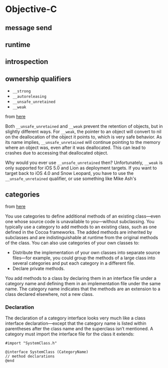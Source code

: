# Objective-C

## message send

## runtime

## introspection

## ownership qualifiers
* `__strong`
* `__autoreleasing`
* `__unsafe_unretained`
* `__weak`

from [here](https://stackoverflow.com/questions/8592289/arc-the-meaning-of-unsafe-unretained)

Both `__unsafe_unretained` and `__weak` prevent the retention of objects, but in
slightly different ways. For `__weak`, the pointer to an object will convert to
nil on the deallocation of the object it points to, which is very safe behavior.
As its name implies, `__unsafe_unretained` will continue pointing to the memory
where an object was, even after it was deallocated. This can lead to crashes due
to accessing that deallocated object.

Why would you ever use `__unsafe_unretained` then? Unfortunately, `__weak` is only
supported for iOS 5.0 and Lion as deployment targets. If you want to target back
to iOS 4.0 and Snow Leopard, you have to use the `__unsafe_unretained` qualifier,
or use something like Mike Ash's

## categories

from [here](https://developer.apple.com/library/content/documentation/General/Conceptual/DevPedia-CocoaCore/Category.html)

You use categories to define additional methods of an existing class—even one
whose source code is unavailable to you—without subclassing. You typically use a
category to add methods to an existing class, such as one defined in the Cocoa
frameworks. The added methods are inherited by subclasses and are
indistinguishable at runtime from the original methods of the class. You can
also use categories of your own classes to:

* Distribute the implementation of your own classes into separate source files—for example, you could group the methods of a large class into several categories and put each category in a different file.
* Declare private methods.

You add methods to a class by declaring them in an interface file under a
category name and defining them in an implementation file under the same name.
The category name indicates that the methods are an extension to a class
declared elsewhere, not a new class.

### Declaration
The declaration of a category interface looks very much like a class
interface declaration—except that the category name is listed within parentheses
after the class name and the superclass isn’t mentioned. A category must import
the interface file for the class it extends:

```objc
#import "SystemClass.h"

@interface SystemClass (CategoryName)
// method declarations
@end
```
